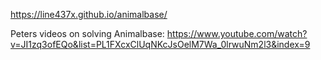 https://line437x.github.io/animalbase/

Peters videos on solving Animalbase: https://www.youtube.com/watch?v=JI1zq3ofEQo&list=PL1FXcxClUqNKcJsOelM7Wa_0lrwuNm2l3&index=9
